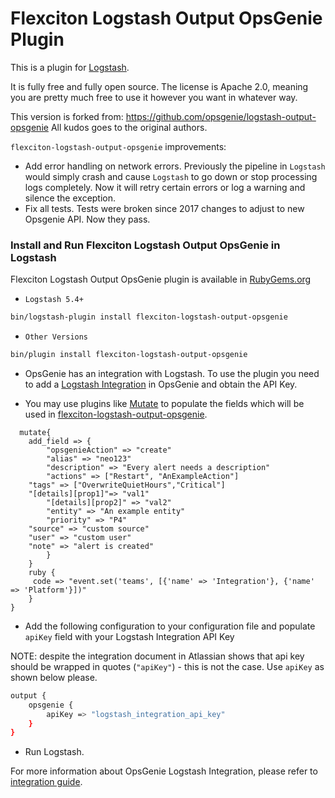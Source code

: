 # Flexciton Logstash Output OpsGenie Plugin

This is a plugin for [Logstash](https://github.com/elastic/logstash).

It is fully free and fully open source. The license is Apache 2.0, meaning you are pretty much free to use it however you want in whatever way.

This version is forked from: https://github.com/opsgenie/logstash-output-opsgenie
All kudos goes to the original authors.

`flexciton-logstash-output-opsgenie` improvements:
- Add error handling on network errors. Previously the pipeline in `Logstash` would simply crash and cause `Logstash` to go down or stop processing logs completely. Now it will retry certain errors or log a warning and silence the exception.
- Fix all tests. Tests were broken since 2017 changes to adjust to new Opsgenie API. Now they pass.

### Install and Run Flexciton Logstash Output OpsGenie in Logstash

Flexciton Logstash Output OpsGenie plugin is available in [RubyGems.org](https://rubygems.org/gems/flexciton-logstash-output-opsgenie)

- `Logstash 5.4+`
```sh
bin/logstash-plugin install flexciton-logstash-output-opsgenie
```
- `Other Versions`
```sh
bin/plugin install flexciton-logstash-output-opsgenie
```

- OpsGenie has an integration with Logstash. To use the plugin you need to add a [Logstash Integration](https://app.opsgenie.com/integration?add=Logstash) in OpsGenie and obtain the API Key.

- You may use plugins like [Mutate](https://www.elastic.co/guide/en/logstash/current/plugins-filters-mutate.html) to populate the fields which will be used in [flexciton-logstash-output-opsgenie](https://github.com/flexciton/logstash-output-opsgenie).
```filter {
  mutate{
    add_field => {
        "opsgenieAction" => "create"
        "alias" => "neo123"
        "description" => "Every alert needs a description"
        "actions" => ["Restart", "AnExampleAction"]
	"tags" => ["OverwriteQuietHours","Critical"]
	"[details][prop1]"=> "val1"
        "[details][prop2]" => "val2"
        "entity" => "An example entity"
        "priority" => "P4"
	"source" => "custom source"
	"user" => "custom user"
	"note" => "alert is created"
        }
    }
    ruby {
 	 code => "event.set('teams', [{'name' => 'Integration'}, {'name' => 'Platform'}])"
    }
}
```

- Add the following configuration to your configuration file and populate `apiKey` field with your Logstash Integration API Key

NOTE: despite the integration document in Atlassian shows that api key should be wrapped in quotes (`"apiKey"`) - this is not the case. Use `apiKey` as shown below please.

```sh
output {
	opsgenie {
		apiKey => "logstash_integration_api_key"
	}
}
```
- Run Logstash.

For more information about OpsGenie Logstash Integration, please refer to [integration guide](https://docs.opsgenie.com/docs/logstash-integration).
